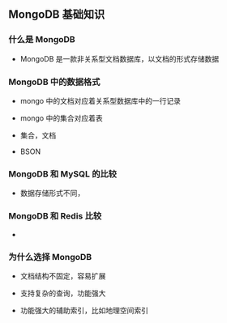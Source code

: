 ## MongoDB 基础知识

### 什么是 MongoDB

- MongoDB 是一款非关系型文档数据库，以文档的形式存储数据

### MongoDB 中的数据格式

- mongo 中的文档对应着关系型数据库中的一行记录

- mongo 中的集合对应着表

- 集合，文档

- BSON

### MongoDB 和 MySQL 的比较

- 数据存储形式不同，

### MongoDB 和 Redis 比较

- 

### 为什么选择 MongoDB 

- 文档结构不固定，容易扩展

- 支持复杂的查询，功能强大

- 功能强大的辅助索引，比如地理空间索引

